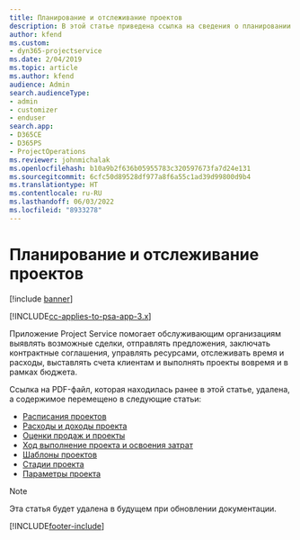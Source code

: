 ```yaml
---
title: Планирование и отслеживание проектов
description: В этой статье приведена ссылка на сведения о планировании и отслеживании в Project Service Automation.
author: kfend
ms.custom:
- dyn365-projectservice
ms.date: 2/04/2019
ms.topic: article
ms.author: kfend
audience: Admin
search.audienceType:
- admin
- customizer
- enduser
search.app:
- D365CE
- D365PS
- ProjectOperations
ms.reviewer: johnmichalak
ms.openlocfilehash: b10a9b2f636b05955783c320597673fa7d24e131
ms.sourcegitcommit: 6cfc50d89528df977a8f6a55c1ad39d99800d9b4
ms.translationtype: HT
ms.contentlocale: ru-RU
ms.lasthandoff: 06/03/2022
ms.locfileid: "8933278"
---
```

# <a name="project-planning-and-tracking"></a>Планирование и отслеживание проектов

[!include [banner](../../includes/psa-now-project-operations.md)]

[!INCLUDE[cc-applies-to-psa-app-3.x](../../includes/cc-applies-to-psa-app-3x.md)]

Приложение Project Service помогает обслуживающим организациям выявлять возможные сделки, отправлять предложения, заключать контрактные соглашения, управлять ресурсами, отслеживать время и расходы, выставлять счета клиентам и выполнять проекты вовремя и в рамках бюджета. 

Ссылка на PDF-файл, которая находилась ранее в этой статье, удалена, а содержимое перемещено в следующие статьи:

- [Расписания проектов](../project-creating.md)
- [Расходы и доходы проекта](../project-estimating.md)
- [Оценки продаж и проекты](../project-leveraging.md)
- [Ход выполнение проекта и освоения затрат](../project-tracking.md)
- [Шаблоны проектов](../project-templates.md)
- [Стадии проекта](../project-stages.md)
- [Параметры проекта](../project-settings.md)

> [!NOTE]
> Эта статья будет удалена в будущем при обновлении документации. 


[!INCLUDE[footer-include](../../includes/footer-banner.md)]

